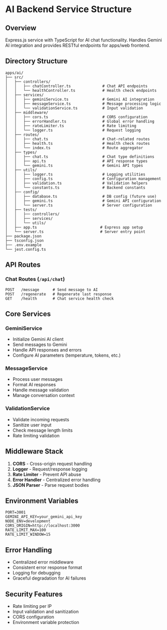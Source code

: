 # AI Backend Service Structure

## Overview
Express.js service with TypeScript for AI chat functionality. Handles Gemini AI integration and provides RESTful endpoints for apps/web frontend.

## Directory Structure

```
apps/ai/
├── src/
│   ├── controllers/
│   │   ├── chatController.ts              # Chat API endpoints
│   │   └── healthController.ts            # Health check endpoints
│   ├── services/
│   │   ├── geminiService.ts               # Gemini AI integration
│   │   ├── messageService.ts              # Message processing logic
│   │   └── validationService.ts           # Input validation
│   ├── middleware/
│   │   ├── cors.ts                        # CORS configuration
│   │   ├── errorHandler.ts                # Global error handling
│   │   ├── rateLimiter.ts                 # Rate limiting
│   │   └── logger.ts                      # Request logging
│   ├── routes/
│   │   ├── chat.ts                        # Chat-related routes
│   │   ├── health.ts                      # Health check routes
│   │   └── index.ts                       # Route aggregator
│   ├── types/
│   │   ├── chat.ts                        # Chat type definitions
│   │   ├── api.ts                         # API response types
│   │   └── gemini.ts                      # Gemini API types
│   ├── utils/
│   │   ├── logger.ts                      # Logging utilities
│   │   ├── config.ts                      # Configuration management
│   │   ├── validation.ts                  # Validation helpers
│   │   └── constants.ts                   # Backend constants
│   ├── config/
│   │   ├── database.ts                    # DB config (future use)
│   │   ├── gemini.ts                      # Gemini API configuration
│   │   └── server.ts                      # Server configuration
│   ├── tests/
│   │   ├── controllers/
│   │   ├── services/
│   │   └── utils/
│   ├── app.ts                            # Express app setup
│   └── server.ts                         # Server entry point
├── package.json
├── tsconfig.json
├── .env.example
└── jest.config.ts
```

## API Routes

### Chat Routes (`/api/chat`)
```
POST   /message      # Send message to AI
POST   /regenerate   # Regenerate last response
GET    /health       # Chat service health check
```

## Core Services

### GeminiService
- Initialize Gemini AI client
- Send messages to Gemini
- Handle API responses and errors
- Configure AI parameters (temperature, tokens, etc.)

### MessageService
- Process user messages
- Format AI responses
- Handle message validation
- Manage conversation context

### ValidationService
- Validate incoming requests
- Sanitize user input
- Check message length limits
- Rate limiting validation

## Middleware Stack
1. **CORS** - Cross-origin request handling
2. **Logger** - Request/response logging
3. **Rate Limiter** - Prevent API abuse
4. **Error Handler** - Centralized error handling
5. **JSON Parser** - Parse request bodies

## Environment Variables
```
PORT=3001
GEMINI_API_KEY=your_gemini_api_key
NODE_ENV=development
CORS_ORIGIN=http://localhost:3000
RATE_LIMIT_MAX=100
RATE_LIMIT_WINDOW=15
```

## Error Handling
- Centralized error middleware
- Consistent error response format
- Logging for debugging
- Graceful degradation for AI failures

## Security Features
- Rate limiting per IP
- Input validation and sanitization
- CORS configuration
- Environment variable protection 